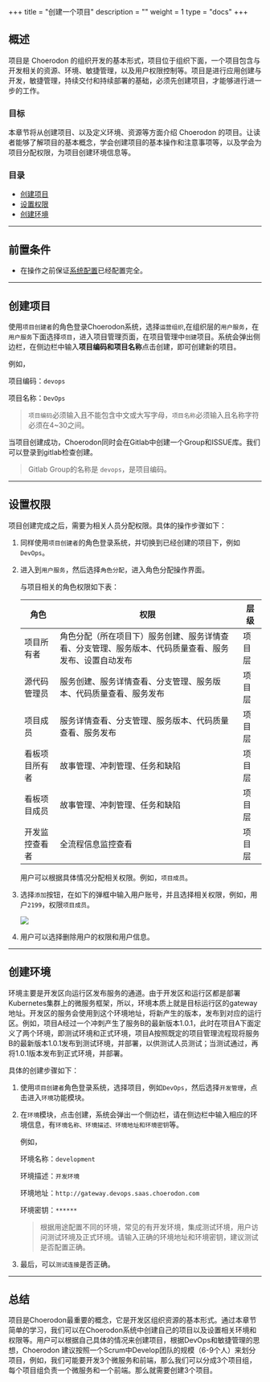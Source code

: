 +++
title = "创建一个项目"
description = ""
weight = 1
type = "docs"
+++

## 概述

项目是 Choerodon 的组织开发的基本形式，项目位于组织下面，一个项目包含与开发相关的资源、环境、敏捷管理，以及用户权限控制等。项目是进行应用创建与开发，敏捷管理，持续交付和持续部署的基础，必须先创建项目，才能够进行进一步的工作。

### 目标

本章节将从创建项目、以及定义环境、资源等方面介绍 Choerodon 的项目。让读者能够了解项目的基本概念，学会创建项目的基本操作和注意事项等，以及学会为项目分配权限，为项目创建环境信息等。

### 目录

   - [创建项目](#创建项目)
   - [设置权限](#设置权限)
   - [创建环境](#创建环境)

---
## 前置条件

- <font>在操作之前保证[系统配置](../../user-guide/system-configuration)已经配置完全。</font>

---
## 创建项目

使用``项目创建者``的角色登录Choerodon系统，选择``运营组织``,在组织层的``用户服务``，在``用户服务``下面选择``项目``，进入项目管理页面，在项目管理中``创建``项目。系统会弹出侧边栏，在侧边栏中输入**项目编码和项目名称**点击创建，即可创建新的项目。

例如，

项目编码：``devops``

项目名称：``DevOps``

> `项目编码`必须输入且不能包含中文或大写字母，`项目名称`必须输入且名称字符必须在4~30之间。

当项目创建成功，Choerodon同时会在Gitlab中创建一个Group和ISSUE库。我们可以登录到gitlab检查创建。

> Gitlab Group的名称是 `devops`，是项目编码。

---
## 设置权限

项目创建完成之后，需要为相关人员分配权限。具体的操作步骤如下：

1.  同样使用``项目创建者``的角色登录系统，并切换到已经创建的项目下，例如``DevOps``。

2.  进入到`用户服务`，然后选择`角色分配`，进入角色分配操作界面。

    与项目相关的角色权限如下表：

    角色 | 权限 | 层级
    --- | --- | ---
    项目所有者 | 角色分配（所在项目下）服务创建、服务详情查看、分支管理、服务版本、代码质量查看、服务发布、设置自动发布 | 项目层
    源代码管理员 | 服务创建、服务详情查看、分支管理、服务版本、代码质量查看、服务发布 | 项目层
    项目成员 | 服务详情查看、分支管理、服务版本、代码质量查看、服务发布 | 项目层
    看板项目所有者 | 故事管理、冲刺管理、任务和缺陷 | 项目层
    看板项目成员 | 故事管理、冲刺管理、任务和缺陷 | 项目层
    开发监控查看者 | 全流程信息监控查看 | 项目层

    用户可以根据具体情况分配相关权限。例如，`项目成员`。

3.  选择`添加`按钮，在如下的弹框中输入用户账号，并且选择相关权限，例如，用户`2199`，权限`项目成员`。
    
    ![](../assets/project/role-assign.png)

4.  用户可以选择删除用户的权限和用户信息。

---
## 创建环境

环境主要是开发区向运行区发布服务的通道。由于开发区和运行区都是部署Kubernetes集群上的微服务框架，所以，环境本质上就是目标运行区的gateway地址。开发区的服务会使用到这个环境地址，将新产生的版本，发布到对应的运行区。例如，项目A经过一个冲刺产生了服务B的最新版本1.0.1，此时在项目A下面定义了两个环境，即测试环境和正式环境，项目A按照既定的项目管理流程现将服务B的最新版本1.0.1发布到测试环境，并部署，以供测试人员测试；当测试通过，再将1.0.1版本发布到正式环境，并部署。

具体的创建步骤如下：

1.  使用`项目创建者`角色登录系统，选择项目，例如`DevOps`，然后选择`开发管理`，点击进入`环境`功能模块。

2.  在`环境`模块，点击创建，系统会弹出一个侧边栏，请在侧边栏中输入相应的环境信息，有`环境名称、环境描述、环境地址和环境密钥`等。

    例如，

    环境名称：`development`

    环境描述：`开发环境`

    环境地址：`http://gateway.devops.saas.choerodon.com`

    环境密钥：`******`

    > 根据用途配置不同的环境，常见的有开发环境，集成测试环境，用户访问测试环境及正式环境。请输入正确的环境地址和环境密钥，建议测试是否配置正确。

3.  最后，可以`测试连接`是否正确。

---
## 总结

项目是Choerodon最重要的概念，它是开发区组织资源的基本形式。通过本章节简单的学习，我们可以在Choerodon系统中创建自己的项目以及设置相关环境和权限等。用户可以根据自己具体的情况来创建项目，根据DevOps和敏捷管理的思想，Choerodon 建议按照一个Scrum中Develop团队的规模（6-9个人）来划分项目，例如，我们可能要开发3个微服务和前端，那么我们可以分成3个项目组，每个项目组负责一个微服务和一个前端。那么就需要创建3个项目。





